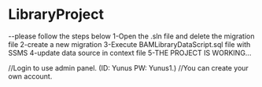 # LibraryProject
--please follow the steps below
1-Open the .sln file and delete the migration file
2-create a new migration
3-Execute BAMLibraryDataScript.sql file with SSMS
4-update data source in context file
5-THE PROJECT IS WORKING...

//Login to use admin panel. (ID: Yunus PW: Yunus1.)
//You can create your own account.
